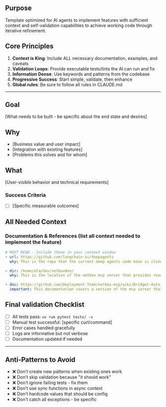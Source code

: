 ## Purpose
Template optimized for AI agents to implement features with sufficient context and self-validation capabilities to achieve working code through iterative refinement.

## Core Principles
1. **Context is King**: Include ALL necessary documentation, examples, and caveats
2. **Validation Loops**: Provide executable tests/lints the AI can run and fix
3. **Information Dense**: Use keywords and patterns from the codebase
4. **Progressive Success**: Start simple, validate, then enhance
5. **Global rules**: Be sure to follow all rules in CLAUDE.md

---

## Goal
[What needs to be built - be specific about the end state and desires]

## Why
- [Business value and user impact]
- [Integration with existing features]
- [Problems this solves and for whom]

## What
[User-visible behavior and technical requirements]

### Success Criteria
- [ ] [Specific measurable outcomes]

## All Needed Context

### Documentation & References (list all context needed to implement the feature)
```yaml
# MUST READ - Include these in your context window
- url: https://github.com/langchain-ai/deepagents
  why: This is the repo that the current deep agents code base is cloned from
  
- dir: /home/ola/dev/netboxdev/
  why: This is the location of the netbox mcp server that provides readonly mcp tools to the deep agents application.
  
- doc: https://github.com/Deployment-Team/netbox-mcp/wiki/Bridget-Auto-Context 
  important: This documentation covers a version of the mcp server that covers CRUD tools. The version of this netbox mcp server ONLY handles read only tools.

```

## Final validation Checklist
- [ ] All tests pass: `uv run pytest tests/ -v`
- [ ] Manual test successful: [specific curl/command]
- [ ] Error cases handled gracefully
- [ ] Logs are informative but not verbose
- [ ] Documentation updated if needed

---

## Anti-Patterns to Avoid
- ❌ Don't create new patterns when existing ones work
- ❌ Don't skip validation because "it should work"  
- ❌ Don't ignore failing tests - fix them
- ❌ Don't use sync functions in async context
- ❌ Don't hardcode values that should be config
- ❌ Don't catch all exceptions - be specific